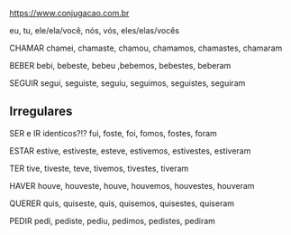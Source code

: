 https://www.conjugacao.com.br

eu, tu, ele/ela/você, nós, vós, eles/elas/vocês

CHAMAR
chamei, chamaste, chamou, chamamos, chamastes, chamaram

BEBER
bebi, bebeste, bebeu ,bebemos, bebestes, beberam

SEGUIR
segui, seguiste, seguiu, seguimos, seguistes, seguiram

## Irregulares

SER e IR identicos?!?
fui, foste, foi, fomos, fostes, foram

ESTAR
estive, estiveste, esteve, estivemos, estivestes, estiveram

TER
tive, tiveste, teve, tivemos, tivestes, tiveram

HAVER
houve, houveste, houve, houvemos, houvestes, houveram

QUERER
quis, quiseste, quis, quisemos, quisestes, quiseram

PEDIR
pedi, pediste, pediu, pedimos, pedistes, pediram

